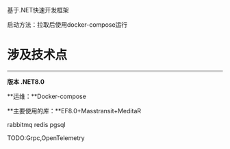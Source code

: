 基于.NET快速开发框架

启动方法：拉取后使用docker-compose运行

# **涉及技术点**

***

**版本 .NET8.0**

**运维：**Docker-compose

**主要使用的库：**EF8.0+Masstransit+MeditaR

rabbitmq redis pgsql

TODO:Grpc,OpenTelemetry
